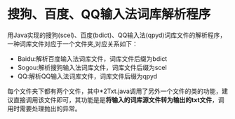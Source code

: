 # 搜狗、百度、QQ输入法词库解析程序

用Java实现的搜狗(scel)、百度(bdict)、QQ输入法(qpyd)词库文件的解析程序，一种词库文件对应于一个文件夹,对应关系如下：

- Baidu:解析百度输入法词库文件，词库文件后缀为bdict
- Sogou:解析搜狗输入法词库文件，词库文件后缀为scel
- QQ:解析QQ输入法词库文件，词库文件后缀为qpyd

每个文件夹下都有两个文件，其中\*2Txt.java调用了另外一个文件的类的功能，建议直接调用该文件即可，其功能是是**将输入的词库源文件转为输出的txt文件**，调用时需要处理抛出的异常。
